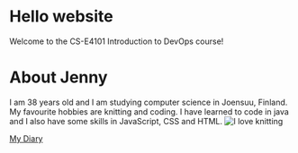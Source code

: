 # Hello website
Welcome to the CS-E4101 Introduction to DevOps course!
# About Jenny
I am 38 years old and I am studying computer science in Joensuu, Finland.
My favourite hobbies are knitting and coding. I have learned to code in java and I also have some skills in JavaScript, CSS and HTML.
![I love knitting](https://images.pexels.com/photos/2767653/pexels-photo-2767653.jpeg?auto=compress&cs=tinysrgb&dpr=2&h=750&w=1260)

[My Diary](diary-023.md)
